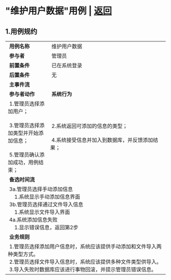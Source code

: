 # "维护用户数据"用例 | [返回](../README.md#6)

## 1.用例规约

<table >
    <tr>
        <td width="150"> <b>&nbsp;用例名称</b></td>
        <td colspan="2" width="700">&nbsp;维护用户数据</td>
    </tr>
    <tr>
        <td width="150"> <b>&nbsp;参与者</b></td>
        <td colspan="2" width="700">&nbsp;管理员</td>
    </tr>
    <tr>
        <td width="150"> <b>&nbsp;前置条件</b></td>
        <td colspan="2" width="700">&nbsp;已在系统登录</td>
    </tr>
    <tr>
        <td width="150"> <b>&nbsp;后置条件</b></td>
        <td colspan="2" width="700">&nbsp;无</td>
    </tr>
    <tr>
        <td colspan="3" width="200"> <b>&nbsp;主事件流</b></td>
    </tr>
    <tr>
        <td colspan="2" width="180"> <b>&nbsp;参与者动作</b></td>
        <td width="410"> <b>&nbsp;系统行为</b></td>
    </tr>
    <tr>
        <td colspan="2" width="180">
            <span>&nbsp;1.管理员选择添加用户；</span>
            <br>
            <span>&nbsp;</span>
            <br>
            <span>&nbsp;3.管理员选择添加类型并开始添加信息；</span>
            <br>
            <span>&nbsp;</span>
            <br>
            <span>&nbsp;5.管理员确认添加成功，用例结束；</span>
        </td>
        <td width="480">
            <span>&nbsp;</span>
            <br>
            <span>&nbsp;2.系统返回可添加的信息的类型；</span>
            <br>
            <span>&nbsp;</span>
            <br>
            <span>&nbsp;4.系统接受信息并加入到数据库，并反馈添加结果；</span>
            <br>
            <span>&nbsp;</span>
        </td>
    </tr>
    <tr>
        <td colspan="3" width="200"> <b>&nbsp;备选时间流</b></td>
    </tr>
    <tr>
        <td colspan="3" width="200">
            <span>&nbsp;3a.管理员选择手动添加信息</span>
            <br>
            <span>&nbsp;&emsp;1.系统显示手动添加信息界面</span>
            <br>
            <span>&nbsp;3b.管理员选择通过文件导入信息</span>
            <br>
            <span>&nbsp;&emsp;1.系统显示文件导入界面</span>
            <br>
            <span>&nbsp;4a.系统添加信息失败</span>
            <br>
            <span>&nbsp;&emsp;1.显示错误信息，返回第2步</span>
        </td>
    </tr>
    <tr>
        <td colspan="3" width="200"> <b>&nbsp;业务规则</b></td>
    </tr>
    <tr>
        <td colspan="3" width="200">
            <span>&nbsp;1.管理员选择添加用户信息时，系统应该提供手动添加和文件导入两种类型方式。</span>
            <br>
            <span>&nbsp;2.管理员选择文件导入信息时，系统应该提供多种文件类型供导入。</span>
            <br>
            <span>&nbsp;3.导入失败时数据库应该进行事物回滚，并提示管理员错误信息。</span>
        </td>
    </tr>
</table>